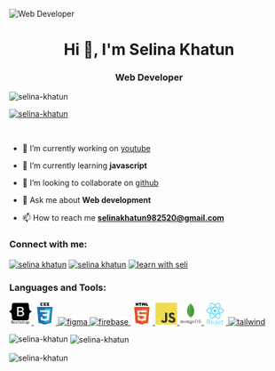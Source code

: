 ![Web Developer](https://i.ibb.co/XF7NNB1/Black-Technology-Linked-In-Banner.jpg)

<h1 align="center">Hi 👋, I'm Selina Khatun</h1>

<h3 align="center">Web Developer</h3>

<p align="left"> <img src="https://komarev.com/ghpvc/?username=selina-khatun&label=Profile%20views&color=0e75b6&style=flat" alt="selina-khatun" /> </p>

<p align="left"> <a href="https://github.com/ryo-ma/github-profile-trophy"><img src="https://github-profile-trophy.vercel.app/?username=selina-khatun" alt="selina-khatun" /></a> </p>

<p align="left"> <a href="https://twitter.com/" target="blank"><img src="https://img.shields.io/twitter/follow/?logo=twitter&style=for-the-badge" alt="" /></a> </p>

- 🔭 I’m currently working on [youtube](www.youtube.com/@learnwithSeli)

- 🌱 I’m currently learning **javascript**

- 👯 I’m looking to collaborate on [github](https://github.com/Selina-Khatun)

- 💬 Ask me about **Web development**

- 📫 How to reach me **selinakhatun982520@gmail.com**

<h3 align="left">Connect with me:</h3>
<p align="left">
<a href="https://www.linkedin.com/in/selina-khatun-7550501a1/" target="blank"><img align="center" src="https://raw.githubusercontent.com/rahuldkjain/github-profile-readme-generator/master/src/images/icons/Social/linked-in-alt.svg" alt="selina khatun" height="30" width="40" /></a>
<a href="https://fb.com/selina khatun" target="blank"><img align="center" src="https://raw.githubusercontent.com/rahuldkjain/github-profile-readme-generator/master/src/images/icons/Social/facebook.svg" alt="selina khatun" height="30" width="40" /></a>
<a href="https://www.youtube.com/c/learn with seli" target="blank"><img align="center" src="https://raw.githubusercontent.com/rahuldkjain/github-profile-readme-generator/master/src/images/icons/Social/youtube.svg" alt="learn with seli" height="30" width="40" /></a>
</p>

<h3 align="left">Languages and Tools:</h3>
<p align="left"> <a href="https://getbootstrap.com" target="_blank" rel="noreferrer"> <img src="https://raw.githubusercontent.com/devicons/devicon/master/icons/bootstrap/bootstrap-plain-wordmark.svg" alt="bootstrap" width="40" height="40"/> </a> <a href="https://www.w3schools.com/css/" target="_blank" rel="noreferrer"> <img src="https://raw.githubusercontent.com/devicons/devicon/master/icons/css3/css3-original-wordmark.svg" alt="css3" width="40" height="40"/> </a> <a href="https://www.figma.com/" target="_blank" rel="noreferrer"> <img src="https://www.vectorlogo.zone/logos/figma/figma-icon.svg" alt="figma" width="40" height="40"/> </a> <a href="https://firebase.google.com/" target="_blank" rel="noreferrer"> <img src="https://www.vectorlogo.zone/logos/firebase/firebase-icon.svg" alt="firebase" width="40" height="40"/> </a> <a href="https://www.w3.org/html/" target="_blank" rel="noreferrer"> <img src="https://raw.githubusercontent.com/devicons/devicon/master/icons/html5/html5-original-wordmark.svg" alt="html5" width="40" height="40"/> </a> <a href="https://developer.mozilla.org/en-US/docs/Web/JavaScript" target="_blank" rel="noreferrer"> <img src="https://raw.githubusercontent.com/devicons/devicon/master/icons/javascript/javascript-original.svg" alt="javascript" width="40" height="40"/> </a> <a href="https://www.mongodb.com/" target="_blank" rel="noreferrer"> <img src="https://raw.githubusercontent.com/devicons/devicon/master/icons/mongodb/mongodb-original-wordmark.svg" alt="mongodb" width="40" height="40"/> </a> <a href="https://reactjs.org/" target="_blank" rel="noreferrer"> <img src="https://raw.githubusercontent.com/devicons/devicon/master/icons/react/react-original-wordmark.svg" alt="react" width="40" height="40"/> </a> <a href="https://tailwindcss.com/" target="_blank" rel="noreferrer"> <img src="https://www.vectorlogo.zone/logos/tailwindcss/tailwindcss-icon.svg" alt="tailwind" width="40" height="40"/> </a> </p>

<p><img align="left" src="https://github-readme-stats.vercel.app/api/top-langs?username=selina-khatun&show_icons=true&locale=en&layout=compact" alt="selina-khatun" /></p>

<p>&nbsp;<img align="center" src="https://github-readme-stats.vercel.app/api?username=selina-khatun&show_icons=true&locale=en" alt="selina-khatun" /></p>

<p><img align="center" src="https://github-readme-streak-stats.herokuapp.com/?user=selina-khatun&" alt="selina-khatun" /></p>

